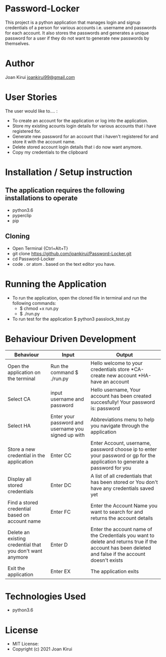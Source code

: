 # Password-Locker
This project is a python application that manages login and signup credentials of a person for various accounts i.e. username and passwords for each account. It also stores the passwords and generates a unique password for a user if they do not want to generate new passwords by themselves.
# Author 
Joan Kirui joankirui99@gmail.com
# User Stories
The user would like to.... :
  * To create an account for the application or log into the application.
  * Store my existing acounts login details for various accounts that i have registered for.
  * Generate new password for an account that i haven't registered for and store it with the account name.
  * Delete stored account login details that i do now want anymore.
  * Copy my credentials to the clipboard
# Installation / Setup instruction
## The application requires the following installations to operate
  * python3.6
  * pyperclip
  * pip
## Cloning
  * Open Terminal {Ctrl+Alt+T}
  * git clone https://github.com/joankirui/Password-Locker.git
  * cd Password-Locker
  * code . or atom . based on the text editor you have.
# Running the Application
  * To run the application, open the cloned file in terminal and run the following commands: 
    * $ chmod +x run.py
    * $ ./run.py
  * To run test for the application $ python3 passlock_test.py
# Behaviour Driven Development
 | Behaviour | Input | Output |
 |-----------|--------|-------|
 |Open the application on the terminal| Run the command $ ./run.py | Hello welcome to your credentials store *CA-create new account *HA-have an account|
 |Select CA|input username and password | Hello username, Your account has been created succesfully! Your password is: password|
 |Select HA|Enter your password and username you signed up with| Abbreviations menu to help you navigate through the application|
 |Store a new credential in the application|Enter CC|Enter Account, username, password choose ip to enter your password or gp for the application to generate a password for you |
 |Display all stored credentials|Enter DC|A list of all credentials that has been stored or You don't have any credentials saved yet|
 |Find a stored credential based on account name|Enter FC|Enter the Account Name you want to search for and returns the account details|
 |Delete an existing credential that you don't want anymore|Enter D|Enter the account name of the Credentials you want to delete and returns true if the account has been deleted and false if the account doesn't exists|
 |Exit the application|Enter EX|The application exits|
 

# Technologies Used
  * python3.6
# License
  * MIT License:
  * Copyright (c) 2021 Joan Kirui

